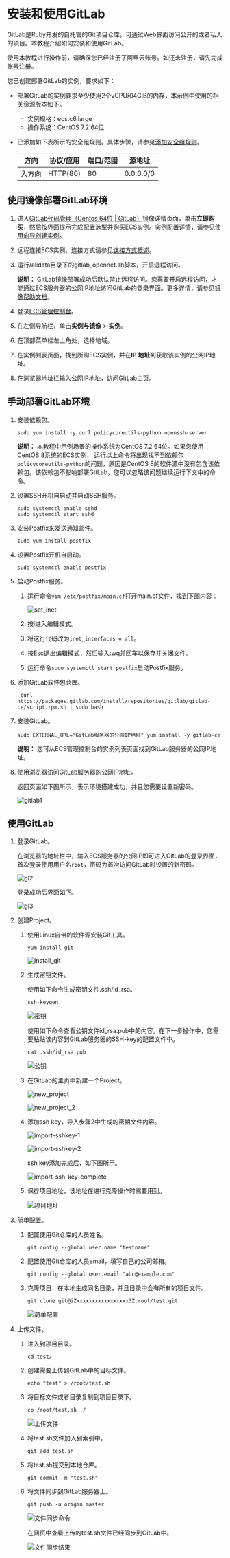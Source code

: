 # 安装和使用GitLab

GitLab是Ruby开发的自托管的Git项目仓库，可通过Web界面访问公开的或者私人的项目。本教程介绍如何安装和使用GitLab。

使用本教程进行操作前，请确保您已经注册了阿里云账号。如还未注册，请先完成[账号注册](https://account.aliyun.com/register/register.htm?)。

您已创建部署GitLab的实例，要求如下：

-   部署GitLab的实例要求至少使用2个vCPU和4GiB的内存，本示例中使用的相关资源版本如下。
    -   实例规格：ecs.c6.large
    -   操作系统：CentOS 7.2 64位
-   已添加如下表所示的安全组规则。具体步骤，请参见[添加安全组规则](/cn.zh-CN/安全/安全组/添加安全组规则.md)。

    |方向|协议/应用|端口/范围|源地址|
    |--|-----|-----|---|
    |入方向|HTTP\(80\)|80|0.0.0.0/0|




## 使用镜像部署GitLab环境

1.  进入[GitLab代码管理（Centos 64位 \| GitLab）](https://market.aliyun.com/products/55530001/jxsc000067.html?spm=5176.730005.0.0.LuTu)镜像详情页面，单击**立即购买**，然后按界面提示完成配置选型并购买ECS实例。实例配置详情，请参见[使用向导创建实例](/cn.zh-CN/实例/创建实例/使用向导创建实例.md)。

2.  远程连接ECS实例。连接方式请参见[连接方式概述](/cn.zh-CN/实例/连接实例/连接方式概述.md)。

3.  运行/alidata目录下的gitlab\_opennet.sh脚本，开启远程访问。

    **说明：** GitLab镜像部署成功后默认禁止远程访问。您需要开启远程访问，才能通过ECS服务器的公网IP地址访问GitLab的登录界面。更多详情，请参见[镜像帮助文档](http://zy-res.oss-cn-hangzhou.aliyuncs.com/aliyun_Market_files/gitlab%E4%BB%A3%E7%A0%81%E7%AE%A1%E7%90%86%EF%BC%88centos%2064%E4%BD%8D%20%20gitlab%EF%BC%89.pdf?spm=5176.730006-jxsc000067.102.9.J5BUL1&file=gitlab%E4%BB%A3%E7%A0%81%E7%AE%A1%E7%90%86%EF%BC%88centos%2064%E4%BD%8D%20%20gitlab%EF%BC%89.pdf)。

4.  登录[ECS管理控制台](https://ecs.console.aliyun.com)。

5.  在左侧导航栏，单击**实例与镜像** \> **实例**。

6.  在顶部菜单栏左上角处，选择地域。

7.  在实例列表页面，找到所购ECS实例，并在**IP 地址**列获取该实例的公网IP地址。

8.  在浏览器地址栏输入公网IP地址，访问GitLab主页。


## 手动部署GitLab环境

1.  安装依赖包。

    ```
    sudo yum install -y curl policycoreutils-python openssh-server
    ```

    **说明：** 本教程中示例场景的操作系统为CentOS 7.2 64位。如果您使用CentOS 8系统的ECS实例， 运行以上命令将出现找不到依赖包`policycoreutils-python`的问题，原因是CentOS 8的软件源中没有包含该依赖包。该依赖包不影响部署GitLab，您可以忽略该问题继续运行下文中的命令。

2.  设置SSH开机自启动并启动SSH服务。

    ```
    sudo systemctl enable sshd
    sudo systemctl start sshd
    ```

3.  安装Postfix来发送通知邮件。

    ```
    sudo yum install postfix
    ```

4.  设置Postfix开机自启动。

    ```
    sudo systemctl enable postfix
    ```

5.  启动Postfix服务。

    1.  运行命令`vim /etc/postfix/main.cf`打开main.cf文件，找到下图内容：

        ![set_inet](https://static-aliyun-doc.oss-accelerate.aliyuncs.com/assets/img/zh-CN/9512649951/p38837.png)

    2.  按i进入编辑模式。

    3.  将这行代码改为`inet_interfaces = all`。

    4.  按Esc退出编辑模式，然后输入:wq并回车以保存并关闭文件。

    5.  运行命令`sudo systemctl start postfix`启动Postfix服务。

6.  添加GitLab软件包仓库。

    ```
     curl https://packages.gitlab.com/install/repositories/gitlab/gitlab-ce/script.rpm.sh | sudo bash
    ```

7.  安装GitLab。

    ```
    sudo EXTERNAL_URL="GitLab服务器的公网IP地址" yum install -y gitlab-ce
    ```

    **说明：** 您可从ECS管理控制台的实例列表页面找到GitLab服务器的公网IP地址。

8.  使用浏览器访问GitLab服务器的公网IP地址。

    返回页面如下图所示，表示环境搭建成功，并且您需要设置新密码。

    ![gitlab1](https://static-aliyun-doc.oss-accelerate.aliyuncs.com/assets/img/zh-CN/9512649951/p92789.png)


## 使用GitLab

1.  登录GitLab。

    在浏览器的地址栏中，输入ECS服务器的公网IP即可进入GitLab的登录界面，首次登录使用用户名`root`，密码为首次访问GitLab时设置的新密码。

    ![gl2](https://static-aliyun-doc.oss-accelerate.aliyuncs.com/assets/img/zh-CN/9512649951/p92794.png)

    登录成功后界面如下。

    ![gl3](https://static-aliyun-doc.oss-accelerate.aliyuncs.com/assets/img/zh-CN/9512649951/p92797.png)

2.  创建Project。

    1.  使用Linux自带的软件源安装Git工具。

        ```
        yum install git
        ```

        ![install_git](https://static-aliyun-doc.oss-accelerate.aliyuncs.com/assets/img/zh-CN/9512649951/p12262.png)

    2.  生成密钥文件。

        使用如下命令生成密钥文件.ssh/id\_rsa。

        ```
        ssh-keygen
        ```

        ![密钥](https://static-aliyun-doc.oss-accelerate.aliyuncs.com/assets/img/zh-CN/9512649951/p12263.png)

        使用如下命令查看公钥文件id\_rsa.pub中的内容。在下一步操作中，您需要粘贴该内容到GitLab服务器的SSH-key的配置文件中。

        ```
        cat .ssh/id_rsa.pub
        ```

        ![公钥](https://static-aliyun-doc.oss-accelerate.aliyuncs.com/assets/img/zh-CN/9512649951/p12264.png)

    3.  在GitLab的主页中新建一个Project。

        ![new_project](https://static-aliyun-doc.oss-accelerate.aliyuncs.com/assets/img/zh-CN/0612649951/p12265.png)

        ![new_project_2](https://static-aliyun-doc.oss-accelerate.aliyuncs.com/assets/img/zh-CN/0612649951/p12274.png)

    4.  添加ssh key，导入步骤2中生成的密钥文件内容。

        ![import-sshkey-1](https://static-aliyun-doc.oss-accelerate.aliyuncs.com/assets/img/zh-CN/0612649951/p12266.png)

        ![import-sshkey-2](https://static-aliyun-doc.oss-accelerate.aliyuncs.com/assets/img/zh-CN/0612649951/p12275.png)

        ssh key添加完成后，如下图所示。

        ![import-ssh-key-complete](https://static-aliyun-doc.oss-accelerate.aliyuncs.com/assets/img/zh-CN/0612649951/p12267.png)

    5.  保存项目地址，该地址在进行克隆操作时需要用到。

        ![项目地址](https://static-aliyun-doc.oss-accelerate.aliyuncs.com/assets/img/zh-CN/0612649951/p12268.png)

3.  简单配置。

    1.  配置使用Git仓库的人员姓名。

        ```
        git config --global user.name "testname" 
        ```

    2.  配置使用Git仓库的人员email，填写自己的公司邮箱。

        ```
        git config --global user.email "abc@example.com" 
        ```

    3.  克隆项目，在本地生成同名目录，并且目录中会有所有的项目文件。

        ```
        git clone git@iZxxxxxxxxxxxxxxxxx3Z:root/test.git
        ```

        ![简单配置](https://static-aliyun-doc.oss-accelerate.aliyuncs.com/assets/img/zh-CN/0612649951/p12269.png)

4.  上传文件。

    1.  进入到项目目录。

        ```
        cd test/ 
        ```

    2.  创建需要上传到GitLab中的目标文件。

        ```
        echo "test" > /root/test.sh
        ```

    3.  将目标文件或者目录复制到项目目录下。

        ```
        cp /root/test.sh ./ 
        ```

        ![上传文件](https://static-aliyun-doc.oss-accelerate.aliyuncs.com/assets/img/zh-CN/0612649951/p12270.png)

    4.  将test.sh文件加入到索引中。

        ```
        git add test.sh
        ```

    5.  将test.sh提交到本地仓库。

        ```
        git commit -m "test.sh"
        ```

    6.  将文件同步到GitLab服务器上。

        ```
        git push -u origin master
        ```

        ![文件同步命令](https://static-aliyun-doc.oss-accelerate.aliyuncs.com/assets/img/zh-CN/0612649951/p12271.png)

        在网页中查看上传的test.sh文件已经同步到GitLab中。

        ![文件同步结果](https://static-aliyun-doc.oss-accelerate.aliyuncs.com/assets/img/zh-CN/0612649951/p12272.png)


